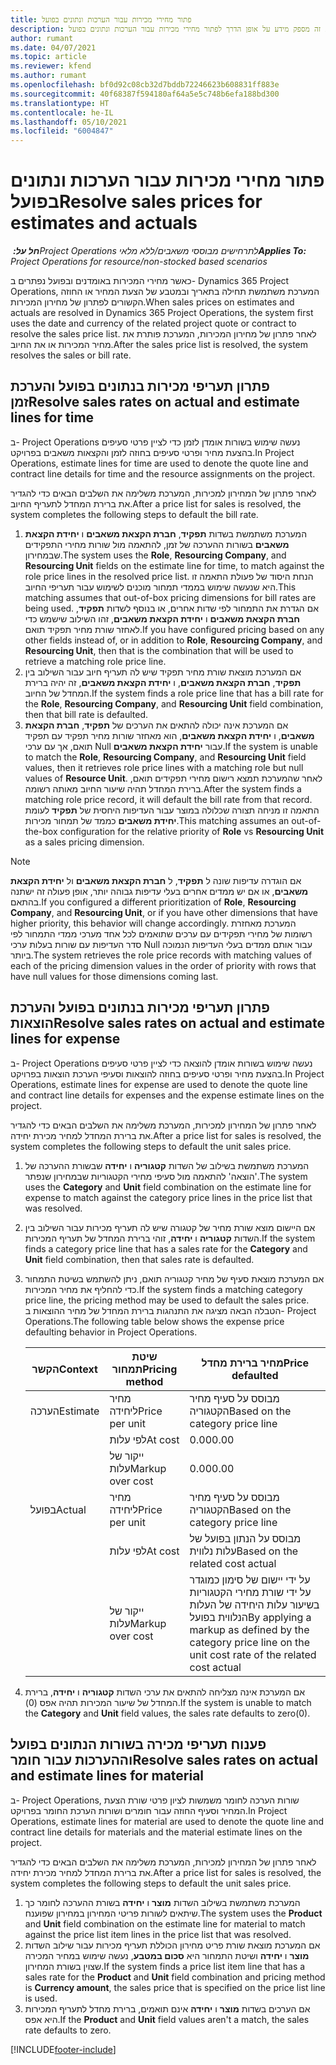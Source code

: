 ```yaml
---
title: פתור מחירי מכירות עבור הערכות ונתונים בפועל
description: נושא זה מספק מידע על אופן הדרך לפתור מחירי מכירות עבור הערכות ונתונים בפועל.
author: rumant
ms.date: 04/07/2021
ms.topic: article
ms.reviewer: kfend
ms.author: rumant
ms.openlocfilehash: bf0d92c08cb32d7bddb72246623b608831ff883e
ms.sourcegitcommit: 40f68387f594180af64a5e5c748b6efa188bd300
ms.translationtype: HT
ms.contentlocale: he-IL
ms.lasthandoff: 05/10/2021
ms.locfileid: "6004847"
---
```

# <a name="resolve-sales-prices-for-estimates-and-actuals"></a><span data-ttu-id="a3ad9-103">פתור מחירי מכירות עבור הערכות ונתונים בפועל</span><span class="sxs-lookup"><span data-stu-id="a3ad9-103">Resolve sales prices for estimates and actuals</span></span>

<span data-ttu-id="a3ad9-104">_**חל על:** ‏Project Operations לתרחישים מבוססי משאבים/ללא מלאי_</span><span class="sxs-lookup"><span data-stu-id="a3ad9-104">_**Applies To:** Project Operations for resource/non-stocked based scenarios_</span></span>

<span data-ttu-id="a3ad9-105">כאשר מחירי המכירות באומדנים ובפועל נפתרים ב- Dynamics 365 Project Operations, המערכת משתמשת תחילה בתאריך ובמטבע של הצעת המחיר או החוזה הקשורים לפתרון של מחירון המכירות.</span><span class="sxs-lookup"><span data-stu-id="a3ad9-105">When sales prices on estimates and actuals are resolved in Dynamics 365 Project Operations, the system first uses the date and currency of the related project quote or contract to resolve the sales price list.</span></span> <span data-ttu-id="a3ad9-106">לאחר פתרון של מחירון המכירות, המערכת פותרת את מחיר המכירות או את החיוב.</span><span class="sxs-lookup"><span data-stu-id="a3ad9-106">After the sales price list is resolved, the system resolves the sales or bill rate.</span></span>

## <a name="resolve-sales-rates-on-actual-and-estimate-lines-for-time"></a><span data-ttu-id="a3ad9-107">פתרון תעריפי מכירות בנתונים בפועל והערכת זמן</span><span class="sxs-lookup"><span data-stu-id="a3ad9-107">Resolve sales rates on actual and estimate lines for time</span></span>

<span data-ttu-id="a3ad9-108">ב- Project Operations נעשה שימוש בשורות אומדן לזמן כדי לציין פרטי סעיפים בהצעת מחיר ופרטי סעיפים בחוזה לזמן והקצאות משאבים בפרויקט.</span><span class="sxs-lookup"><span data-stu-id="a3ad9-108">In Project Operations, estimate lines for time are used to denote the quote line and contract line details for time and the resource assignments on the project.</span></span>

<span data-ttu-id="a3ad9-109">לאחר פתרון של המחירון למכירות, המערכת משלימה את השלבים הבאים כדי להגדיר את ברירת המחדל לתעריף החיוב.</span><span class="sxs-lookup"><span data-stu-id="a3ad9-109">After a price list for sales is resolved, the system completes the following steps to default the bill rate.</span></span>

1. <span data-ttu-id="a3ad9-110">המערכת משתמשת בשדות **תפקיד**, **חברת הקצאת משאבים** ו **יחידת הקצאת משאבים** בשורות ההערכה של זמן, להתאמה מול שורות מחירי התפקידים שבמחירון.</span><span class="sxs-lookup"><span data-stu-id="a3ad9-110">The system uses the **Role**, **Resourcing Company**, and **Resourcing Unit** fields on the estimate line for time, to match against the role price lines in the resolved price list.</span></span> <span data-ttu-id="a3ad9-111">הנחת היסוד של פעולת התאמה זו היא שנעשה שימוש בממדי תמחור מוכנים לשימוש עבור תעריפי החיוב.</span><span class="sxs-lookup"><span data-stu-id="a3ad9-111">This matching assumes that out-of-box pricing dimensions for bill rates are being used.</span></span> <span data-ttu-id="a3ad9-112">אם הגדרת את התמחור לפי שדות אחרים, או בנוסף לשדות **תפקיד**, **חברת הקצאת משאבים** ו **יחידת הקצאת משאבים**, זהו השילוב שישמש כדי לאחזר שורת מחיר תפקיד תואם.</span><span class="sxs-lookup"><span data-stu-id="a3ad9-112">If you have configured pricing based on any other fields instead of, or in addition to **Role**, **Resourcing Company**, and **Resourcing Unit**, then that is the combination that will be used to retrieve a matching role price line.</span></span>
2. <span data-ttu-id="a3ad9-113">אם המערכת מוצאת שורת מחיר תפקיד שיש לה תעריף חיוב עבור השילוב בין **תפקיד**, **חברת הקצאת משאבים**, ו **יחידת הקצאת משאבים**, זה יהיה ברירת המחדל של החיוב.</span><span class="sxs-lookup"><span data-stu-id="a3ad9-113">If the system finds a role price line that has a bill rate for the **Role**, **Resourcing Company**, and **Resourcing Unit** field combination, then that bill rate is defaulted.</span></span>
3. <span data-ttu-id="a3ad9-114">אם המערכת אינה יכולה להתאים את הערכים של **תפקיד**, **חברת הקצאת משאבים**, ו **יחידת הקצאת משאבים**, הוא מאחזר שורות מחיר תפקיד עם תפקיד תואם, אך עם ערכי Null עבור **יחידת הקצאת משאבים**.</span><span class="sxs-lookup"><span data-stu-id="a3ad9-114">If the system is unable to match the **Role**, **Resourcing Company**, and **Resourcing Unit** field values, then it retrieves role price lines with a matching role but null values of **Resource Unit**.</span></span> <span data-ttu-id="a3ad9-115">לאחר שהמערכת תמצא רישום מחירי תפקידים תואם, ברירת המחדל תהיה שיעור החיוב מאותה רשומה.</span><span class="sxs-lookup"><span data-stu-id="a3ad9-115">After the system finds a matching role price record, it will default the bill rate from that record.</span></span> <span data-ttu-id="a3ad9-116">התאמה זו מניחה תצורה שכלולה במוצר עבור העדיפות היחסית של **תפקיד** לעומת **יחידת משאבים** כממד של תמחור מכירות.</span><span class="sxs-lookup"><span data-stu-id="a3ad9-116">This matching assumes an out-of-the-box configuration for the relative priority of **Role** vs **Resourcing Unit** as a sales pricing dimension.</span></span>

> [!NOTE]
> <span data-ttu-id="a3ad9-117">אם הוגדרה עדיפות שונה ל **תפקיד**, ל **חברת הקצאת משאבים** ול **יחידת הקצאת משאבים**, או אם יש ממדים אחרים בעלי עדיפות גבוהה יותר, אופן פעולה זה ישתנה בהתאם.</span><span class="sxs-lookup"><span data-stu-id="a3ad9-117">If you configured a different prioritization of **Role**, **Resourcing Company**, and **Resourcing Unit**, or if you have other dimensions that have higher priority, this behavior will change accordingly.</span></span> <span data-ttu-id="a3ad9-118">המערכת מאחזרת רשומות של מחירי תפקידים עם ערכים שתואמים לכל אחד מערכי ממדי התמחור לפי סדר העדיפות עם שורות בעלות ערכי Null עבור אותם ממדים בעלי העדיפות הנמוכה ביותר.</span><span class="sxs-lookup"><span data-stu-id="a3ad9-118">The system retrieves the role price records with matching values of each of the pricing dimension values in the order of priority with rows that have null values for those dimensions coming last.</span></span>

## <a name="resolve-sales-rates-on-actual-and-estimate-lines-for-expense"></a><span data-ttu-id="a3ad9-119">פתרון תעריפי מכירות בנתונים בפועל והערכת הוצאות</span><span class="sxs-lookup"><span data-stu-id="a3ad9-119">Resolve sales rates on actual and estimate lines for expense</span></span>

<span data-ttu-id="a3ad9-120">ב- Project Operations נעשה שימוש בשורות אומדן להוצאה כדי לציין פרטי סעיפים בהצעת מחיר ופרטי סעיפים בחוזה להוצאות וסעיפי הערכת הוצאות בפרויקט.</span><span class="sxs-lookup"><span data-stu-id="a3ad9-120">In Project Operations, estimate lines for expense are used to denote the quote line and contract line details for expenses and the expense estimate lines on the project.</span></span>

<span data-ttu-id="a3ad9-121">לאחר פתרון של המחירון למכירות, המערכת משלימה את השלבים הבאים כדי להגדיר את ברירת המחדל למחיר מכירת יחידה.</span><span class="sxs-lookup"><span data-stu-id="a3ad9-121">After a price list for sales is resolved, the system completes the following steps to default the unit sales price.</span></span>

1. <span data-ttu-id="a3ad9-122">המערכת משתמשת בשילוב של השדות **קטגוריה** ו **יחידה** שבשורת ההערכה של 'הוצאה' להתאמה מול סעיפי מחירי הקטגוריות שבמחירון שנפתר.</span><span class="sxs-lookup"><span data-stu-id="a3ad9-122">The system uses the **Category** and **Unit** field combination on the estimate line for expense to match against the category price lines in the price list that was resolved.</span></span>
2. <span data-ttu-id="a3ad9-123">אם היישום מוצא שורת מחיר של קטגורה שיש לה תעריף מכירות עבור השילוב בין השדות **קטגוריה** ו **יחידה**, זוהי ברירת המחדל של תעריף המכירות.</span><span class="sxs-lookup"><span data-stu-id="a3ad9-123">If the system finds a category price line that has a sales rate for the **Category** and **Unit** field combination, then that sales rate is defaulted.</span></span>
3. <span data-ttu-id="a3ad9-124">אם המערכת מוצאת סעיף של מחיר קטגוריה תואם, ניתן להשתמש בשיטת התמחור כדי להחליף את מחיר המכירות.</span><span class="sxs-lookup"><span data-stu-id="a3ad9-124">If the system finds a matching category price line, the pricing method may be used to default the sales price.</span></span> <span data-ttu-id="a3ad9-125">הטבלה הבאה מציגה את התנהגות ברירת המחדל של מחיר ההוצאות ב- Project Operations.</span><span class="sxs-lookup"><span data-stu-id="a3ad9-125">The following table below shows the expense price defaulting behavior in Project Operations.</span></span>

    | <span data-ttu-id="a3ad9-126">הקשר</span><span class="sxs-lookup"><span data-stu-id="a3ad9-126">Context</span></span> | <span data-ttu-id="a3ad9-127">שיטת תמחור</span><span class="sxs-lookup"><span data-stu-id="a3ad9-127">Pricing method</span></span> | <span data-ttu-id="a3ad9-128">מחיר ברירת מחדל</span><span class="sxs-lookup"><span data-stu-id="a3ad9-128">Price defaulted</span></span> |
    | --- | --- | --- |
    | <span data-ttu-id="a3ad9-129">הערכה</span><span class="sxs-lookup"><span data-stu-id="a3ad9-129">Estimate</span></span> | <span data-ttu-id="a3ad9-130">מחיר ליחידה</span><span class="sxs-lookup"><span data-stu-id="a3ad9-130">Price per unit</span></span> | <span data-ttu-id="a3ad9-131">מבוסס על סעיף מחיר הקטגוריה</span><span class="sxs-lookup"><span data-stu-id="a3ad9-131">Based on the category price line</span></span> |
    | &nbsp; | <span data-ttu-id="a3ad9-132">לפי עלות</span><span class="sxs-lookup"><span data-stu-id="a3ad9-132">At cost</span></span> | <span data-ttu-id="a3ad9-133">0.00</span><span class="sxs-lookup"><span data-stu-id="a3ad9-133">0.00</span></span> |
    | &nbsp; | <span data-ttu-id="a3ad9-134">ייקור של עלות</span><span class="sxs-lookup"><span data-stu-id="a3ad9-134">Markup over cost</span></span> | <span data-ttu-id="a3ad9-135">0.00</span><span class="sxs-lookup"><span data-stu-id="a3ad9-135">0.00</span></span> |
    | <span data-ttu-id="a3ad9-136">בפועל</span><span class="sxs-lookup"><span data-stu-id="a3ad9-136">Actual</span></span> | <span data-ttu-id="a3ad9-137">מחיר ליחידה</span><span class="sxs-lookup"><span data-stu-id="a3ad9-137">Price per unit</span></span> | <span data-ttu-id="a3ad9-138">מבוסס על סעיף מחיר הקטגוריה</span><span class="sxs-lookup"><span data-stu-id="a3ad9-138">Based on the category price line</span></span> |
    | &nbsp; | <span data-ttu-id="a3ad9-139">לפי עלות</span><span class="sxs-lookup"><span data-stu-id="a3ad9-139">At cost</span></span> | <span data-ttu-id="a3ad9-140">מבוסס על הנתון בפועל של עלות נלווית</span><span class="sxs-lookup"><span data-stu-id="a3ad9-140">Based on the related cost actual</span></span> |
    | &nbsp; | <span data-ttu-id="a3ad9-141">ייקור של עלות</span><span class="sxs-lookup"><span data-stu-id="a3ad9-141">Markup over cost</span></span> | <span data-ttu-id="a3ad9-142">על ידי יישום של סימון כמוגדר על ידי שורת מחירי הקטגוריות בשיעור עלות היחידה של העלות הנלווית בפועל</span><span class="sxs-lookup"><span data-stu-id="a3ad9-142">By applying a markup as defined by the category price line on the unit cost rate of the related cost actual</span></span> |

4. <span data-ttu-id="a3ad9-143">אם המערכת אינה מצליחה להתאים את ערכי השדות **קטגוריה** ו **יחידה**, ברירת המחדל של שיעור המכירות תהיה אפס (0).</span><span class="sxs-lookup"><span data-stu-id="a3ad9-143">If the system is unable to match the **Category** and **Unit** field values, the sales rate defaults to zero(0).</span></span>

## <a name="resolve-sales-rates-on-actual-and-estimate-lines-for-material"></a><span data-ttu-id="a3ad9-144">פענוח תעריפי מכירה בשורות הנתונים בפועל וההערכות עבור חומר</span><span class="sxs-lookup"><span data-stu-id="a3ad9-144">Resolve sales rates on actual and estimate lines for material</span></span>

<span data-ttu-id="a3ad9-145">ב- Project Operations, שורות הערכה לחומר משמשות לציון פרטי שורת הצעת המחיר וסעיף החוזה עבור חומרים ושורות הערכת החומר בפרויקט.</span><span class="sxs-lookup"><span data-stu-id="a3ad9-145">In Project Operations, estimate lines for material are used to denote the quote line and contract line details for materials and the material estimate lines on the project.</span></span>

<span data-ttu-id="a3ad9-146">לאחר פתרון של המחירון למכירות, המערכת משלימה את השלבים הבאים כדי להגדיר את ברירת המחדל למחיר מכירת יחידה.</span><span class="sxs-lookup"><span data-stu-id="a3ad9-146">After a price list for sales is resolved, the system completes the following steps to default the unit sales price.</span></span>

1. <span data-ttu-id="a3ad9-147">המערכת משתמשת בשילוב השדות **מוצר** ו **יחידה** בשורת ההערכה לחומר כך שיתאים לשורות פריטי המחירון במחירון שפוענח.</span><span class="sxs-lookup"><span data-stu-id="a3ad9-147">The system uses the **Product** and **Unit** field combination on the estimate line for material to match against the price list item lines in the price list that was resolved.</span></span>
2. <span data-ttu-id="a3ad9-148">אם המערכת מוצאת שורת פריט מחירון הכוללת תעריף מכירות עבור שילוב השדות **מוצר** ו **יחידה** ושיטת התמחור היא **סכום במטבע**, נעשה שימוש במחיר המכירה שצוין בשורת המחירון.</span><span class="sxs-lookup"><span data-stu-id="a3ad9-148">If the system finds a price list item line that has a sales rate for the **Product** and **Unit** field combination and pricing method is **Currency amount**, the sales price that is specified on the price list line is used.</span></span>
3. <span data-ttu-id="a3ad9-149">אם הערכים בשדות **מוצר** ו **יחידה** אינם תואמים, ברירת מחדל לתעריף המכירות היא אפס.</span><span class="sxs-lookup"><span data-stu-id="a3ad9-149">If the **Product** and **Unit** field values aren't a match, the sales rate defaults to zero.</span></span>



[!INCLUDE[footer-include](../includes/footer-banner.md)]
